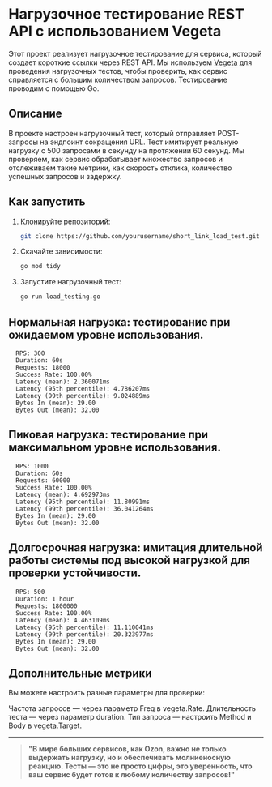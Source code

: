 # Нагрузочное тестирование REST API с использованием Vegeta

Этот проект реализует нагрузочное тестирование для сервиса, который создает короткие ссылки через REST API. Мы используем [Vegeta](https://github.com/tsenart/vegeta) для проведения нагрузочных тестов, чтобы проверить, как сервис справляется с большим количеством запросов. Тестирование проводим с помощью Go.

## Описание

В проекте настроен нагрузочный тест, который отправляет POST-запросы на эндпоинт сокращения URL. Тест имитирует реальную нагрузку с 500 запросами в секунду на протяжении 60 секунд. Мы проверяем, как сервис обрабатывает множество запросов и отслеживаем такие метрики, как скорость отклика, количество успешных запросов и задержку.

## Как запустить

1. Клонируйте репозиторий:
   ```bash
   git clone https://github.com/yourusername/short_link_load_test.git
   ```
2. Скачайте зависимости:
   ```bash
   go mod tidy
   ```
4. Запустите нагрузочный тест:
   ```bash
   go run load_testing.go
   ```

## Нормальная нагрузка: тестирование при ожидаемом уровне использования. 

      RPS: 300
      Duration: 60s
      Requests: 18000
      Success Rate: 100.00%
      Latency (mean): 2.360071ms
      Latency (95th percentile): 4.786207ms
      Latency (99th percentile): 9.024889ms
      Bytes In (mean): 29.00
      Bytes Out (mean): 32.00

## Пиковая нагрузка: тестирование при максимальном уровне использования.

      RPS: 1000
      Duration: 60s
      Requests: 60000
      Success Rate: 100.00%
      Latency (mean): 4.692973ms
      Latency (95th percentile): 11.80991ms
      Latency (99th percentile): 36.041264ms
      Bytes In (mean): 29.00
      Bytes Out (mean): 32.00

## Долгосрочная нагрузка: имитация длительной работы системы под высокой нагрузкой для проверки устойчивости.

      RPS: 500
      Duration: 1 hour
      Requests: 1800000
      Success Rate: 100.00%
      Latency (mean): 4.463109ms
      Latency (95th percentile): 11.110041ms
      Latency (99th percentile): 20.323977ms
      Bytes In (mean): 29.00
      Bytes Out (mean): 32.00

## Дополнительные метрики

Вы можете настроить разные параметры для проверки:

Частота запросов — через параметр Freq в vegeta.Rate.
Длительность теста — через параметр duration.
Тип запроса — настроить Method и Body в vegeta.Target.

---


> **"В мире больших сервисов, как Ozon, важно не только выдержать нагрузку, но и обеспечивать молниеносную реакцию. Тесты — это не просто цифры, это уверенность, что ваш сервис будет готов к любому количеству запросов!"**

